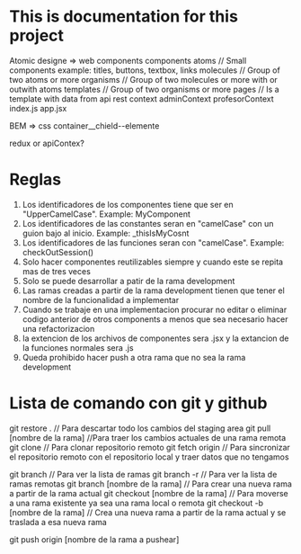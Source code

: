 # This is documentation for this project

Atomic designe => web components
    components
        atoms       // Small components example: titles, buttons, textbox, links
        molecules   // Group of two atoms or more
        organisms   // Group of two molecules or more with or outwith atoms
        templates   // Group of two organisms or more 
        pages       // Is a template with data from api rest
    context 
        adminContext
        profesorContext
    index.js
    app.jsx

BEM => css
    container__chield--elemente

redux or apiContex?

# Reglas
1) Los identificadores de los componentes tiene que ser en "UpperCamelCase". Example: MyComponent
2) Los identificadores de las constantes seran en "camelCase" con un guion bajo al inicio. Example: _thisIsMyCosnt
3) Los identificadores de las funciones seran con "camelCase". Example: checkOutSession()
4) Solo hacer componentes reutilizables siempre y cuando este se repita mas de tres veces
5) Solo se puede desarrollar a patir de la rama development
6) Las ramas creadas a partir de la rama development tienen que tener el nombre de la funcionalidad a implementar
7) Cuando se trabaje en una implementacion procurar no editar o eliminar codigo anterior de otros components a menos que sea necesario hacer una refactorizacion
8) la extencion de los archivos de componentes sera .jsx y la extancion de la funciones normales sera .js
9) Queda prohibido hacer push a otra rama que no sea la rama development


# Lista de comando con git y github
git restore . // Para descartar todo los cambios del staging area
git pull [nombre de la rama]   //Para traer los cambios actuales de una rama remota
git clone // Para clonar repositorio remoto
git fetch origin // Para sincronizar el repositorio remoto con el repositorio local y traer datos que no tengamos

git branch // Para ver la lista de ramas 
git branch -r // Para ver la lista de ramas remotas 
git branch [nombre de la rama] // Para crear una nueva rama a partir de la rama actual
git checkout [nombre de la rama] // Para moverse a una rama existente ya sea una rama local o remota
git checkout -b [nombre de la rama]  // Crea una nueva rama a partir de la rama actual y se traslada a esa nueva rama

git push origin [nombre de la rama a pushear]